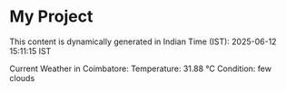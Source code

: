 # My Project

This content is dynamically generated in Indian Time (IST): 2025-06-12 15:11:15 IST


Current Weather in Coimbatore:
Temperature: 31.88 °C
Condition: few clouds
